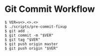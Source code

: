# Git Commit Workflow
    $ VER=v<>.<>.<>
    $ ./scripts/pre-commit-fixup
    $ git add .
    $ git commit -m "$VER"
    $ git tag "$VER"
    $ git push origin master
    $ git push origin "$VER"
